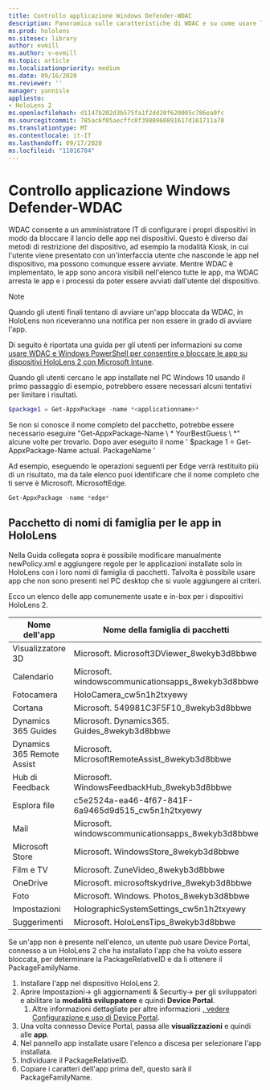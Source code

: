 ```yaml
---
title: Controllo applicazione Windows Defender-WDAC
description: Panoramica sulle caratteristiche di WDAC e su come usare la gestione di dispositivi HoloLens.
ms.prod: hololens
ms.sitesec: library
author: evmill
ms.author: v-evmill
ms.topic: article
ms.localizationpriority: medium
ms.date: 09/16/2020
ms.reviewer: ''
manager: yannisle
appliesto:
- HoloLens 2
ms.openlocfilehash: d1147b202d3b575fa1f2dd20f620005c786ea9fc
ms.sourcegitcommit: 785ac6f05aecffc0f3980960891617d161711a70
ms.translationtype: MT
ms.contentlocale: it-IT
ms.lasthandoff: 09/17/2020
ms.locfileid: "11016784"
---
```

# Controllo applicazione Windows Defender-WDAC

WDAC consente a un amministratore IT di configurare i propri dispositivi in modo da bloccare il lancio delle app nei dispositivi. Questo è diverso dai metodi di restrizione del dispositivo, ad esempio la modalità Kiosk, in cui l'utente viene presentato con un'interfaccia utente che nasconde le app nel dispositivo, ma possono comunque essere avviate. Mentre WDAC è implementato, le app sono ancora visibili nell'elenco tutte le app, ma WDAC arresta le app e i processi da poter essere avviati dall'utente del dispositivo.

> [!NOTE]
> Quando gli utenti finali tentano di avviare un'app bloccata da WDAC, in HoloLens non riceveranno una notifica per non essere in grado di avviare l'app.

Di seguito è riportata una guida per gli utenti per informazioni su come [usare WDAC e Windows PowerShell per consentire o bloccare le app su dispositivi HoloLens 2 con Microsoft Intune](https://docs.microsoft.com/mem/intune/configuration/custom-profile-hololens).

Quando gli utenti cercano le app installate nel PC Windows 10 usando il primo passaggio di esempio, potrebbero essere necessari alcuni tentativi per limitare i risultati.

```powershell
$package1 = Get-AppxPackage -name *<applicationname>*
``` 

Se non si conosce il nome completo del pacchetto, potrebbe essere necessario eseguire "Get-AppxPackage-Name \ * YourBestGuess \ *" alcune volte per trovarlo. Dopo aver eseguito il nome ' $package 1 = Get-AppxPackage-Name actual. PackageName '

Ad esempio, eseguendo le operazioni seguenti per Edge verrà restituito più di un risultato, ma da tale elenco puoi identificare che il nome completo che ti serve è Microsoft. MicrosoftEdge. 

```powershell
Get-AppxPackage -name *edge*
``` 

## Pacchetto di nomi di famiglia per le app in HoloLens

Nella Guida collegata sopra è possibile modificare manualmente newPolicy.xml e aggiungere regole per le applicazioni installate solo in HoloLens con i loro nomi di famiglia di pacchetti. Talvolta è possibile usare app che non sono presenti nel PC desktop che si vuole aggiungere ai criteri. 

Ecco un elenco delle app comunemente usate e in-box per i dispositivi HoloLens 2.

| Nome dell'app                   | Nome della famiglia di pacchetti                                |
|----------------------------|----------------------------------------------------|
| Visualizzatore 3D                  | Microsoft. Microsoft3DViewer_8wekyb3d8bbwe          |
| Calendario                   | Microsoft. windowscommunicationsapps_8wekyb3d8bbwe  |
| Fotocamera                     | HoloCamera_cw5n1h2txyewy                           |
| Cortana                    | Microsoft. 549981C3F5F10_8wekyb3d8bbwe              |
| Dynamics 365 Guides        | Microsoft. Dynamics365. Guides_8wekyb3d8bbwe         |
| Dynamics 365 Remote Assist | Microsoft. MicrosoftRemoteAssist_8wekyb3d8bbwe      |
| Hub di Feedback               | Microsoft. WindowsFeedbackHub_8wekyb3d8bbwe         |
| Esplora file              | c5e2524a-ea46-4f67-841F-6a9465d9d515_cw5n1h2txyewy |
| Mail                       | Microsoft. windowscommunicationsapps_8wekyb3d8bbwe  |
| Microsoft Store            | Microsoft. WindowsStore_8wekyb3d8bbwe               |
| Film e TV                | Microsoft. ZuneVideo_8wekyb3d8bbwe                  |
| OneDrive                   | Microsoft. microsoftskydrive_8wekyb3d8bbwe          |
| Foto                     | Microsoft. Windows. Photos_8wekyb3d8bbwe             |
| Impostazioni                   | HolographicSystemSettings_cw5n1h2txyewy            |
| Suggerimenti                       | Microsoft. HoloLensTips_8wekyb3d8bbwe               |

Se un'app non è presente nell'elenco, un utente può usare Device Portal, connesso a un HoloLens 2 che ha installato l'app che ha voluto essere bloccata, per determinare la PackageRelativeID e da lì ottenere il PackageFamilyName.

1. Installare l'app nel dispositivo HoloLens 2. 
1. Aprire Impostazioni-> gli aggiornamenti & Securtiy-> per gli sviluppatori e abilitare la **modalità sviluppatore** e quindi **Device Portal**. 
    1. Altre informazioni dettagliate per altre informazioni [, vedere Configurazione e uso di Device Portal](https://docs.microsoft.com/windows/mixed-reality/develop/platform-capabilities-and-apis/using-the-windows-device-portal).
1. Una volta connesso Device Portal, passa alle **visualizzazioni** e quindi alle **app**. 
1. Nel pannello app installate usare l'elenco a discesa per selezionare l'app installata. 
1. Individuare il PackageRelativeID. 
1. Copiare i caratteri dell'app prima del!, questo sarà il PackageFamilyName.


